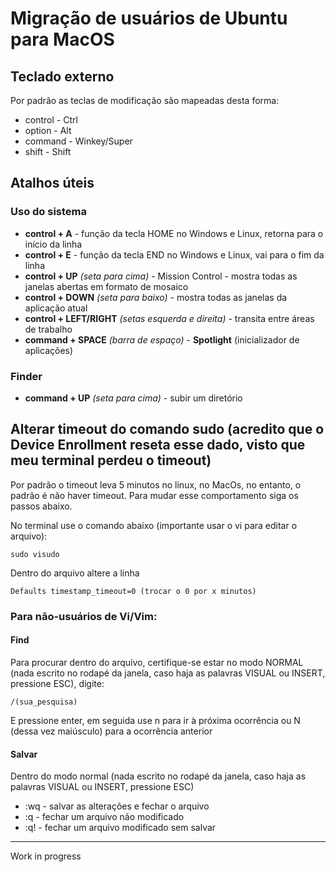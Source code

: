 # Migração de usuários de Ubuntu para MacOS
## Teclado externo
Por padrão as teclas de modificação são mapeadas desta forma:
  * control	- Ctrl
  * option	- Alt
  * command	- Winkey/Super
  * shift	- Shift

## Atalhos úteis
### Uso do sistema
  * **control + A**	- função da tecla HOME no Windows e Linux, retorna para o início da linha
  * **control + E** 	- função da tecla END no Windows e Linux, vai para o fim da linha
  * **control + UP** *(seta para cima)*	- Mission Control - mostra todas as janelas abertas em formato de mosaico
  * **control + DOWN** *(seta para baixo)*	- mostra todas as janelas da aplicação atual
  * **control + LEFT/RIGHT** *(setas esquerda e direita)*	- transita entre áreas de trabalho
  * **command + SPACE** *(barra de espaço)*	- **Spotlight** (inicializador de aplicações)
### Finder
  * **command + UP** *(seta para cima)*	- subir um diretório

## Alterar timeout do comando sudo (acredito que o Device Enrollment reseta esse dado, visto que meu terminal perdeu o timeout)
Por padrão o timeout leva 5 minutos no linux, no MacOs, no entanto, o padrão é não haver timeout. Para mudar esse comportamento siga os passos abaixo.

No terminal use o comando abaixo (importante usar o vi para editar o arquivo):

```
sudo visudo
```

Dentro do arquivo altere a linha

```
Defaults timestamp_timeout=0 (trocar o 0 por x minutos)
```

### Para não-usuários de Vi/Vim:
#### Find
Para procurar dentro do arquivo, certifique-se estar no modo NORMAL (nada escrito no rodapé da janela, caso haja as palavras VISUAL ou INSERT, pressione ESC), digite:

```
/(sua_pesquisa)
```

E pressione enter, em seguida use n para ir à próxima ocorrência ou N (dessa vez maiúsculo) para a ocorrência anterior

#### Salvar
Dentro do modo normal (nada escrito no rodapé da janela, caso haja as palavras VISUAL ou INSERT, pressione ESC)
* :wq	-	salvar as alterações e fechar o arquivo
* :q	-	fechar um arquivo não modificado
* :q!	-	fechar um arquivo modificado sem salvar

---
Work in progress
